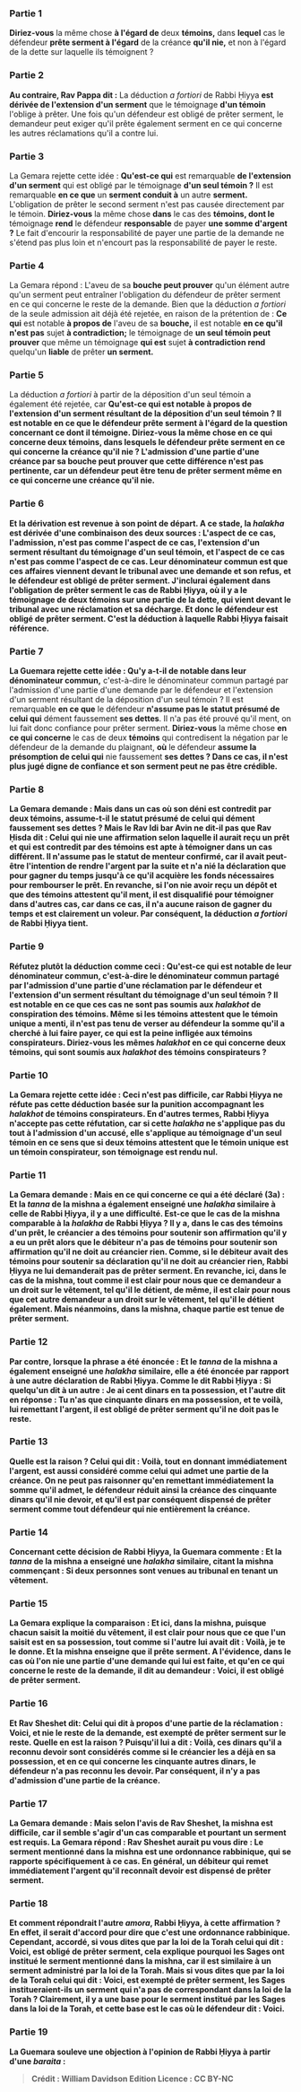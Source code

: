 
### Partie 1
<b>Diriez-vous</b> la même chose <b>à l'égard de</b> deux <b>témoins,</b> dans <b>lequel</b> cas le défendeur <b>prête serment à l'égard</b> de la créance <b>qu'il nie,</b> et non à l'égard de la dette sur laquelle ils témoignent ?

### Partie 2
<b>Au contraire, Rav Pappa dit :</b> La déduction <i>a fortiori</i> de Rabbi Ḥiyya <b>est dérivée de l'extension d'un serment</b> que le témoignage <b>d'un témoin</b> l'oblige à prêter. Une fois qu'un défendeur est obligé de prêter serment, le demandeur peut exiger qu'il prête également serment en ce qui concerne les autres réclamations qu'il a contre lui.

### Partie 3
La Gemara rejette cette idée : <b>Qu'est-ce qui</b> est remarquable <b>de l'extension d'un serment</b> qui est obligé par le témoignage <b>d'un seul témoin ?</b> Il est remarquable <b>en ce que</b> un <b>serment conduit à</b> un autre <b>serment.</b> L'obligation de prêter le second serment n'est pas causée directement par le témoin. <b>Diriez-vous</b> la même chose <b>dans</b> le cas des <b>témoins, dont le</b> témoignage <b>rend</b> le défendeur <b>responsable</b> de payer <b>une somme d'argent ?</b> Le fait d'encourir la responsabilité de payer une partie de la demande ne s'étend pas plus loin et n'encourt pas la responsabilité de payer le reste.

### Partie 4
La Gemara répond : L'aveu de sa <b>bouche peut prouver</b> qu'un élément autre qu'un serment peut entraîner l'obligation du défendeur de prêter serment en ce qui concerne le reste de la demande. Bien que la déduction <i>a fortiori</i> de la seule admission ait déjà été rejetée, en raison de la prétention de : <b>Ce qui</b> est notable <b>à propos de</b> l'aveu de sa <b>bouche,</b> il est notable <b>en ce qu'il n'est pas</b> sujet <b>à contradiction;</b> le témoignage de <b>un seul témoin peut prouver</b> que même un témoignage <b>qui est</b> sujet <b>à contradiction rend</b> quelqu'un <b>liable</b> de prêter <b>un serment.</b>

### Partie 5
La déduction <i>a fortiori</i> à partir de la déposition d'un seul témoin a également été rejetée, car <b>Qu'est-ce qui est notable <b>à propos</b> de l'extension d'un serment résultant de la déposition d'<b>un seul témoin ? </b> Il est notable <b>en ce que</b> le défendeur <b>prête serment à l'égard</b> de la question concernant ce dont <b>il témoigne. Diriez-vous</b> la même chose <b>en ce qui concerne</b> deux <b>témoins,</b> dans <b>lesquels</b> le défendeur <b>prête serment en ce qui concerne</b> la créance <b>qu'il nie ?</b> L'admission d'une partie d'une créance par sa <b>bouche peut prouver</b> que cette différence n'est pas pertinente, car un défendeur peut être tenu de prêter serment même en ce qui concerne une créance qu'il nie.

### Partie 6
<b>Et la dérivation est revenue</b> à son point de départ. A ce stade, la <i>halakha</i> est dérivée d'une combinaison des deux sources : <b>L'aspect de ce</b> cas, l'admission, <b>n'est pas comme l'aspect de ce</b> cas, l'extension d'un serment résultant du témoignage d'un seul témoin, <b>et l'aspect de ce</b> cas <b>n'est pas comme l'aspect de ce</b> cas. <b>Leur dénominateur commun est que</b> ces affaires <b>viennent</b> devant le tribunal <b>avec une demande et</b> son <b>refus, et</b> le défendeur est obligé de <b>prêter serment. J'inclurai également</b> dans l'obligation de prêter serment le cas de Rabbi Ḥiyya, où il y a le témoignage de deux <b>témoins</b> sur une partie de la dette, <b>qui vient</b> devant le tribunal <b>avec une réclamation et</b> sa <b>décharge. Et</b> donc le défendeur est obligé de <b>prêter serment.</b> C'est la déduction à laquelle Rabbi Ḥiyya faisait référence.

### Partie 7
La Guemara rejette cette idée : <b>Qu'y a-t-il de notable</b> dans leur dénominateur commun,</b> c'est-à-dire le dénominateur commun partagé par l'admission d'une partie d'une demande par le défendeur et l'extension d'un serment résultant de la déposition d'un seul témoin ? Il est remarquable <b>en ce que</b> le défendeur <b>n'assume pas le statut présumé de celui qui</b> dément faussement <b>ses dettes</b>. Il n'a pas été prouvé qu'il ment, on lui fait donc confiance pour prêter serment. <b>Diriez-vous</b> la même chose <b>en ce qui concerne</b> le cas de deux <b>témoins</b> qui contredisent la négation par le défendeur de la demande du plaignant, <b>où</b> le défendeur <b>assume la présomption de celui qui</b> nie faussement <b>ses dettes ? Dans ce cas, il n'est plus jugé digne de confiance et son serment peut ne pas être crédible.

### Partie 8
La Gemara demande : <b>Mais dans</b> un cas où son déni est contredit par deux <b>témoins, assume-t-il le statut présumé de celui qui</b> dément faussement <b>ses dettes ? <b>Mais le Rav Idi bar Avin ne dit-il pas</b> que <b>Rav Ḥisda dit : Celui qui nie</b> une affirmation selon laquelle il aurait reçu <b>un prêt</b> et qui est contredit par des témoins <b>est apte à témoigner</b> dans un cas différent. Il n'assume pas le statut de menteur confirmé, car il avait peut-être l'intention de rendre l'argent par la suite et n'a nié la déclaration que pour gagner du temps jusqu'à ce qu'il acquière les fonds nécessaires pour rembourser le prêt. En revanche, si l'on nie avoir reçu <b>un dépôt</b> et que des témoins attestent qu'il ment, il est <b>disqualifié pour témoigner</b> dans d'autres cas, car dans ce cas, il n'a aucune raison de gagner du temps et est clairement un voleur. Par conséquent, la déduction <i>a fortiori</i> de Rabbi Ḥiyya tient.

### Partie 9
<b>Réfutez plutôt</b> la déduction <b>comme ceci : Qu'est-ce qui</b> est notable <b>de leur dénominateur commun,</b> c'est-à-dire le dénominateur commun partagé par l'admission d'une partie d'une réclamation par le défendeur et l'extension d'un serment résultant du témoignage d'un seul témoin ? Il est notable <b>en ce que</b> ces cas <b>ne sont pas</b> soumis <b>aux <i>halakhot</i> de conspiration</b> des témoins. Même si les témoins attestent que le témoin unique a menti, il n'est pas tenu de verser au défendeur la somme qu'il a cherché à lui faire payer, ce qui est la peine infligée aux témoins conspirateurs. <b>Diriez-vous</b> les mêmes <i>halakhot</i> <b>en ce qui concerne</b> deux <b>témoins, qui sont soumis aux <i>halakhot</i> des témoins conspirateurs</b> ?

### Partie 10
La Gemara rejette cette idée : <b>Ceci</b> n'est <b>pas difficile,</b> car <b>Rabbi Ḥiyya ne réfute pas</b> cette déduction basée sur la punition accompagnant <b>les <i>halakhot</i> de témoins conspirateurs</b>. En d'autres termes, Rabbi Ḥiyya n'accepte pas cette réfutation, car si cette <i>halakha</i> ne s'applique pas du tout à l'admission d'un accusé, elle s'applique au témoignage d'un seul témoin en ce sens que si deux témoins attestent que le témoin unique est un témoin conspirateur, son témoignage est rendu nul.

### Partie 11
La Gemara demande : <b>Mais</b> en ce qui concerne ce <b>qui</b> a été <b>déclaré</b> (3a) : <b>Et la <i>tanna</i></b> de la mishna a également <b>enseigné</b> une <i>halakha</i> similaire à celle de Rabbi Ḥiyya, il y a une difficulté. <b>Est-ce que</b> le cas de la mishna <b>comparable</b> à la <i>halakha</i> de Rabbi Ḥiyya ? <b>Il y a,</b> dans le cas des témoins d'un prêt, <b>le créancier a des témoins</b> pour soutenir son affirmation qu'il y a eu un prêt alors que <b>le débiteur n'a pas de témoins</b> pour soutenir son affirmation <b>qu'il ne doit</b> au créancier <b>rien. Comme, si le débiteur avait des témoins</b> pour soutenir sa déclaration <b>qu'il ne doit</b> au créancier <b>rien, Rabbi Ḥiyya ne lui demanderait pas de prêter serment. </b> En revanche, <b>ici,</b> dans le cas de la mishna, <b>tout comme il est clair pour nous que ce</b> demandeur a un droit sur le vêtement, tel qu'il le détient, de même, <b>il est clair pour nous que cet</b> autre demandeur a un droit sur le vêtement, tel qu'il le détient également. <b>Mais néanmoins,</b> dans la mishna, chaque partie est tenue de <b>prêter serment.</b>

### Partie 12
<b>Par contre, lorsque</b> la phrase <b>a été énoncée : Et le <i>tanna</i></b> de la mishna a également <b>enseigné</b> une <i>halakha</i> similaire, <b>elle a été énoncée par rapport à une autre</b> déclaration <b>de Rabbi Ḥiyya. Comme le dit Rabbi Ḥiyya :</b> Si quelqu'un dit à un autre : <b>Je</b> ai <b>cent dinars en ta possession, et l'autre dit</b> en réponse : <b>Tu n'as que cinquante dinars en ma possession, et te voilà,</b> lui remettant l'argent, il <b>est obligé</b> de prêter serment qu'il ne doit pas le reste.

### Partie 13
<b>Quelle est la raison ? </b> Celui qui dit : <b>Voilà,</b> tout en donnant immédiatement l'argent, <b>est aussi</b> considéré <b>comme celui qui admet une partie de la créance.</b> On ne peut pas raisonner qu'en remettant immédiatement la somme qu'il admet, le défendeur réduit ainsi la créance des cinquante dinars qu'il nie devoir, et qu'il est par conséquent dispensé de prêter serment comme tout défendeur qui nie entièrement la créance.

### Partie 14
Concernant cette décision de Rabbi Ḥiyya, la Guemara commente : <b>Et la <i>tanna</i></b> de la mishna <b>a enseigné</b> une <i>halakha</i> similaire, citant la mishna commençant : Si <b>deux</b> personnes sont venues au tribunal <b>en tenant un vêtement.</b>

### Partie 15
La Gemara explique la comparaison : <b>Et ici,</b> dans la mishna, <b>puisque</b> chacun <b>saisit</b> la moitié du vêtement, <b>il est clair pour nous que ce que l'un saisit est</b> en sa possession, tout comme si l'autre lui avait dit : <b>Voilà,</b> je te le donne. <b>Et</b> la mishna <b>enseigne</b> que <b>il prête serment.</b> A l'évidence, dans le cas où l'on nie une partie d'une demande qui lui est faite, et qu'en ce qui concerne le reste de la demande, il dit au demandeur : Voici, il est obligé de prêter serment.

### Partie 16
<b>Et Rav Sheshet dit:</b> Celui qui dit à propos d'une partie de la réclamation : <b>Voici,</b> et nie le reste de la demande, est <b>exempté</b> de prêter serment sur le reste. <b>Quelle en est la raison ? Puisqu'il lui a dit : Voilà, ces dinars qu'il a reconnu</b> devoir <b>sont</b> considérés <b>comme si le créancier les a</b> déjà en sa possession, et <b>en ce qui concerne les cinquante</b> autres dinars, le défendeur <b>n'a pas reconnu</b> les devoir. <b>Par conséquent, il n'y a pas d'admission d'une partie de la créance.</b>

### Partie 17
La Gemara demande : <b>Mais selon</b> l'avis de <b>Rav Sheshet, la mishna est difficile,</b> car il semble s'agir d'un cas comparable et pourtant un serment est requis. La Gemara répond : <b>Rav Sheshet</b> aurait pu <b>vous dire :</b> Le serment mentionné dans <b>la mishna est une ordonnance rabbinique,</b> qui se rapporte spécifiquement à ce cas. En général, un débiteur qui remet immédiatement l'argent qu'il reconnaît devoir est dispensé de prêter serment.

### Partie 18
<b>Et</b> comment répondrait <b>l'autre</b> <i>amora</i>, Rabbi Ḥiyya, à cette affirmation ? <b>En effet,</b> il serait d'accord pour dire que <b>c'est une ordonnance rabbinique. Cependant, accordé, si vous dites</b> que <b>par la loi de la Torah</b> celui qui dit : <b>Voici,</b> est <b>obligé</b> de prêter serment, cela explique pourquoi <b>les Sages ont institué</b> le <b>serment</b> mentionné dans la mishna, car il est <b>similaire</b> à un serment administré <b>par la loi de la Torah</b>. <b>Mais si vous dites</b> que <b>par la loi de la Torah</b> celui qui dit : <b>Voici,</b> est <b>exempté</b> de prêter serment, <b>les Sages institueraient-ils un serment qui n'a pas de correspondant</b> <b>dans la loi de la Torah ?</b> Clairement, il y a une base pour le serment institué par les Sages dans la loi de la Torah, et cette base est le cas où le défendeur dit : Voici.

### Partie 19
La Guemara <b>souleve une objection</b> à l'opinion de Rabbi Ḥiyya à partir d'une <i>baraita</i> :

>Crédit : William Davidson Edition
>Licence : CC BY-NC